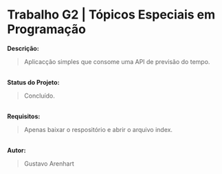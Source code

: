# Trabalho G2 | Tópicos Especiais em Programação

**Descrição:**

>Aplicacção simples que consome uma API de previsão do tempo.

<br> **Status do Projeto:**
>Concluído.

<br> **Requisitos:**
>Apenas baixar o respositório e abrir o arquivo index.

<br> **Autor:**
>Gustavo Arenhart
